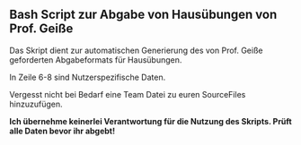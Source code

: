 ## Bash Script zur Abgabe von Hausübungen von Prof. Geiße

Das Skript dient zur automatischen Generierung des von Prof. Geiße geforderten Abgabeformats für Hausübungen.

In Zeile 6-8 sind Nutzerspezifische Daten.

Vergesst nicht bei Bedarf eine Team Datei zu euren SourceFiles hinzuzufügen.

**Ich übernehme keinerlei Verantwortung für die Nutzung des Skripts. Prüft alle Daten bevor ihr abgebt!**
